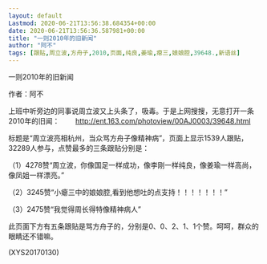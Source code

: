 ```yaml
---
layout: default
Lastmod: 2020-06-21T13:56:38.684354+00:00
date: 2020-06-21T13:56:36.587981+00:00
title: "一则2010年的旧新闻"
author: "阿不"
tags: [跟贴,周立波,方舟子,2010,页面,纯良,姜瑜,瘪三,娘娘腔,39648.,新语丝]
---
```


一则2010年的旧新闻

作者：阿不

上班中听旁边的同事说周立波又上头条了，吸毒。于是上网搜搜，无意打开一条2010年的旧闻： 　　http://ent.163.com/photoview/00AJ0003/39648.html

标题是“周立波亮相杭州，当众骂方舟子像精神病”，页面上显示1539人跟贴，32289人参与，点赞最多的三条跟贴分别是：

（1）4278赞“周立波，你像国足一样成功，像李刚一样纯良，像姜瑜一样高尚，像凤姐一样漂亮。”

（2）3245赞“小瘪三中的娘娘腔,看到他想吐的点支持！！！！！！！”

（3）2475赞“我觉得周长得特像精神病人”

此页面下方有五条跟贴是骂方舟子的，分别是0、0、2、1、1个赞。呵呵，群众的眼睛还不错嘛。

(XYS20170130)

